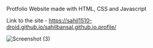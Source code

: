Protfolio Website made with HTML, CSS and Javascript

Link to the site - https://sahil1510-droid.github.io/sahilbansal.github.io.profile/

![Screenshot (3)](https://github.com/Sahil1510-droid/sahilbansal.github.io.profile/assets/66123690/393b6e4a-1df7-43e6-a150-e8f20211dc62)
